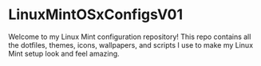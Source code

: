 # LinuxMintOSxConfigsV01
Welcome to my Linux Mint configuration repository! This repo contains all the dotfiles, themes, icons, wallpapers, and scripts I use to make my Linux Mint setup look and feel amazing.
